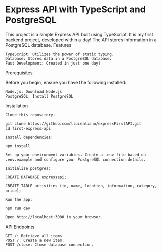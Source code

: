 # Express API with TypeScript and PostgreSQL

This project is a simple Express API built using TypeScript. It is my first backend project, developed within a day! The API stores information in a PostgreSQL database.
Features

    TypeScript: Utilizes the power of static typing.
    Database: Stores data in a PostgreSQL database.
    Fast Development: Created in just one day!

Prerequisites

Before you begin, ensure you have the following installed:

    Node.js: Download Node.js
    PostgreSQL: Install PostgreSQL

Installation

    Clone this repository:

    git clone https://github.com/lluisaliano/expressFirstAPI.git
    cd first-express-api

    Install dependencies:

    npm install

    Set up your environment variables. Create a .env file based on .env.example and configure your PostgreSQL connection details.

    Initialize postgres:

    CREATE DATABASE expressapi;

    CREATE TABLE activities (id, name, location, information, category, price);        

    Run the app:

    npm run dev

    Open http://localhost:3000 in your browser.

API Endpoints

    GET /: Retrieve all items.
    POST /: Create a new item.
    POST /close: Close database connection.

